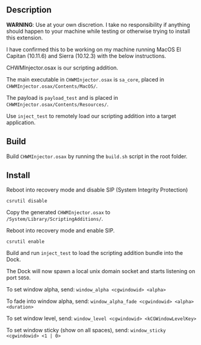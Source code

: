 ## Description

**WARNING**: Use at your own discretion. I take no responsibility if anything should happen to your
machine while testing or otherwise trying to install this extension.

I have confirmed this to be working on my machine running MacOS El Capitan (10.11.6) and Sierra (10.12.3) with the below instructions.

CHWMInjector.osax is our scripting addition.

The main executable in `CHWMInjector.osax` is `sa_core`, placed in `CHWMInjector.osax/Contents/MacOS/`.

The payload is `payload_test` and is placed in `CHWMInjector.osax/Contents/Resources/`.

Use `inject_test` to remotely load our scripting addition into a target application.

## Build

Build `CHWMInjector.osax` by running the `build.sh` script in the root folder.

## Install

Reboot into recovery mode and disable SIP (System Integrity Protection)
```
csrutil disable
```

Copy the generated `CHWMInjector.osax` to `/System/Library/ScriptingAdditions/`.

Reboot into recovery mode and enable SIP.
```
csrutil enable
```

Build and run `inject_test` to load the scripting addition bundle into the Dock.

The Dock will now spawn a local unix domain socket and starts listening on port `5050`.

To set window alpha, send: `window_alpha <cgwindowid> <alpha>`

To fade into window alpha, send: `window_alpha_fade <cgwindowid> <alpha> <duration>`

To set window level, send: `window_level <cgwindowid> <kCGWindowLevelKey>`

To set window sticky (show on all spaces), send: `window_sticky <cgwindowid> <1 | 0>`
